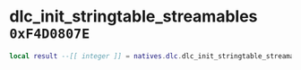# dlc_init_stringtable_streamables `0xF4D0807E`

```lua
local result --[[ integer ]] = natives.dlc.dlc_init_stringtable_streamables(_stringtablePath --[[ string ]], _stringTableList --[[ string ]])
```